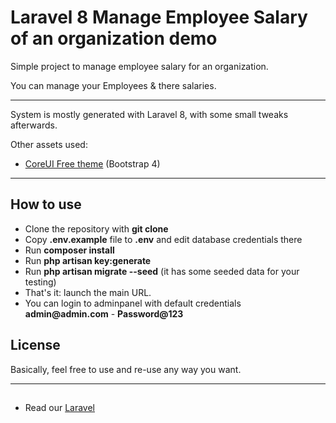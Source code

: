 # Laravel 8 Manage Employee Salary of an organization demo

Simple project to manage employee salary for an organization.

You can manage your Employees & there salaries.

---

System is mostly generated with Laravel 8, with some small tweaks afterwards.

Other assets used:

- [CoreUI Free theme](https://coreui.io/demo/#main.html) (Bootstrap 4)

---

## How to use

- Clone the repository with __git clone__
- Copy __.env.example__ file to __.env__ and edit database credentials there
- Run __composer install__
- Run __php artisan key:generate__
- Run __php artisan migrate --seed__ (it has some seeded data for your testing)
- That's it: launch the main URL.
- You can login to adminpanel with default credentials __admin@admin.com__ - __Password@123__

## License

Basically, feel free to use and re-use any way you want.

---

## 

- Read our [Laravel](https://laravel.com/docs/8.x)

